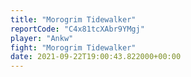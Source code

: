 ```yaml
---
title: "Morogrim Tidewalker"
reportCode: "C4x81tcXAbr9YMgj"
player: "Ankw"
fight: "Morogrim Tidewalker"
date: 2021-09-22T19:00:43.822000+00:00
---
```


